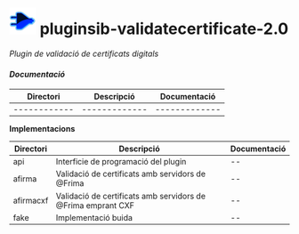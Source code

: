 # ![Logo](https://github.com/GovernIB/maven/raw/binaris/pluginsib/projectinfo_Attachments/icon.jpg) pluginsib-validatecertificate-2.0
*Plugin de validació de certificats digitals*

#### ***Documentació***

Directori | Descripció | Documentació
------------ | ------------- | -------------
------------ | ------------- | -------------

**Implementacions**

Directori | Descripció | Documentació
------------ | ------------- | -------------
api | Interficie de programació del plugin | --
afirma | Validació de certificats amb servidors de @Frima | -- 
afirmacxf | Validació de certificats amb servidors de @Frima emprant CXF | --
fake | Implementació buida | --

